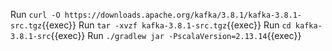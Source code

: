 
Run `curl -O https://downloads.apache.org/kafka/3.8.1/kafka-3.8.1-src.tgz`{{exec}}
Run `tar -xvzf kafka-3.8.1-src.tgz`{{exec}}
Run `cd kafka-3.8.1-src`{{exec}}
Run `./gradlew jar -PscalaVersion=2.13.14`{{exec}}
